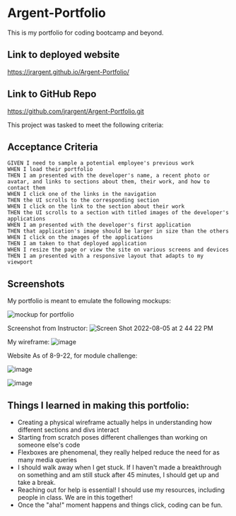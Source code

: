 # Argent-Portfolio
This is my portfolio for coding bootcamp and beyond. 


## Link to deployed website
https://jrargent.github.io/Argent-Portfolio/

## Link to GitHub Repo
https://github.com/jrargent/Argent-Portfolio.git

This project was tasked to meet the following criteria:

## Acceptance Criteria

```
GIVEN I need to sample a potential employee's previous work
WHEN I load their portfolio
THEN I am presented with the developer's name, a recent photo or avatar, and links to sections about them, their work, and how to contact them
WHEN I click one of the links in the navigation
THEN the UI scrolls to the corresponding section
WHEN I click on the link to the section about their work
THEN the UI scrolls to a section with titled images of the developer's applications
WHEN I am presented with the developer's first application
THEN that application's image should be larger in size than the others
WHEN I click on the images of the applications
THEN I am taken to that deployed application
WHEN I resize the page or view the site on various screens and devices
THEN I am presented with a responsive layout that adapts to my viewport
```


## Screenshots

My portfolio is meant to emulate the following mockups:

![mockup for portfolio](https://user-images.githubusercontent.com/109035732/183303480-c0674860-b32e-47c6-9288-a2570d3a5052.png)


Screenshot from Instructor:
![Screen Shot 2022-08-05 at 2 44 22 PM](https://user-images.githubusercontent.com/109035732/183303497-b5e5fa1c-1004-48b0-a72c-6eb47748c252.png)



My wireframe:
![image](https://user-images.githubusercontent.com/109035732/183788191-f7a67877-8a08-4bf6-a6a7-76e8b4c317a9.png)


Website As of 8-9-22, for module challenge:

![image](https://user-images.githubusercontent.com/109035732/183788401-7bf6944b-d4cf-45c3-afc2-208f341e2a0f.png)

![image](https://user-images.githubusercontent.com/109035732/183788422-3cdcfd5b-7273-4f48-a8d4-1242063c6cd5.png)


## Things I learned in making this portfolio:
  - Creating a physical wireframe actually helps in understanding how different sections and divs interact
  - Starting from scratch poses different challenges than working on someone else's code
  - Flexboxes are phenomenal, they really helped reduce the need for as many media queries
  - I should walk away when I get stuck. If I haven't made a breakthrough on something and am still stuck after 45 minutes, I should get up and take a break.
  - Reaching out for help is essential! I should use my resources, including people in class. We are in this together!
  - Once the "aha!" moment happens and things click, coding can be fun.





